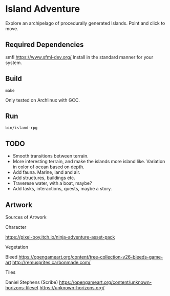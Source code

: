 # Island Adventure

Explore an archipelago of procedurally generated Islands. Point and click to move.

## Required Dependencies

smfl https://www.sfml-dev.org/
Install in the standard manner for your system.

## Build

    make
    
Only tested on Archlinux with GCC.

## Run

    bin/island-rpg

## TODO

* Smooth transitions between terrain.
* More interesting terrain, and make the islands more island like. Variation in color of ocean based on depth.
* Add fauna. Marine, land and air.
* Add structures, buildings etc.
* Traverese water, with a boat, maybe?
* Add tasks, interactions, quests, maybe a story.
    
    
## Artwork

Sources of Artwork

Character

https://pixel-boy.itch.io/ninja-adventure-asset-pack

Vegetation

Bleed
https://opengameart.org/content/tree-collection-v26-bleeds-game-art
http://remusprites.carbonmade.com/

Tiles

Daniel Stephens (Scribe)
https://opengameart.org/content/unknown-horizons-tileset
https://unknown-horizons.org/
